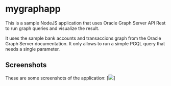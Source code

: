 # mygraphapp
This is a sample NodeJS application that uses Oracle Graph Server API Rest to run graph queries and visualize the result.

It uses the sample bank accounts and transaccions graph from the Oracle Graph Server documentation.
It only allows to run a simple PGQL query that needs a single parameter.

## Screenshots

These are some screenshots of the application:
[<img src="[screenshots/scsh01.png](https://github.com/fralra/mygraphapp/blob/main/screenshots/scsh01.png)">]


